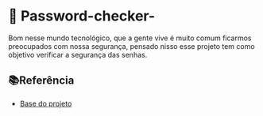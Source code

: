 
# 🔑 Password-checker-

Bom nesse mundo tecnológico, que a gente vive é muito comum ficarmos preocupados com nossa segurança, pensado nisso esse projeto tem como objetivo verificar a segurança das senhas.




## 📚Referência

 - [Base do projeto](https://haveibeenpwned.com/Passwords)


